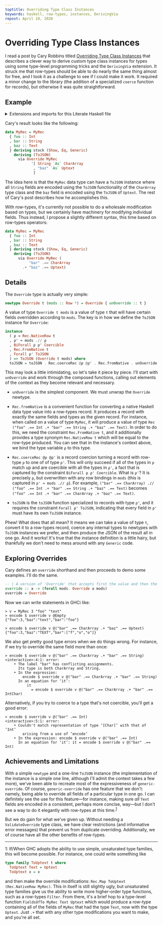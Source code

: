 ```yaml
---
toptitle: Overriding Type Class Instances
keywords: haskell, row-types, instances, DerivingVia
repost: April 10, 2020
---
```


# Overriding Type Class Instances

I read a post by Cary Robbins titled
[Overriding Type Class Instances](http://caryrobbins.com/dev/overriding-type-class-instances-2/)
that describes a clever way to derive custom type class instances for types using
some type-level programming tricks and the `DerivingVia` extension.  It struck me
that row-types should be able to do nearly the same thing almost for free, and I
took it as a challenge to see if I could make it work.  It required a minor change
to the library (the addition of a specialized `coerce` function for records), but
otherwise it was quite straightforward.

## Example

<details class="code-details">

<summary>Extensions and imports for this Literate Haskell file</summary>

```haskell
{-# LANGUAGE DerivingVia #-}
{-# LANGUAGE OverloadedLabels #-}
{-# LANGUAGE OverloadedStrings #-}
module OverridingTypeClassInstances where

-- Note that `Data.Row.Aeson` is not exported my the row-types library and
-- currently lives in the src\aeson directory.  You must put it in an
-- appropriate place and make sure to have `aeson` in your environment in order
-- to use this module.

import           Data.Aeson       (ToJSON(..))
import           Data.Char        (ord, toUpper)
import           Data.Coerce
import           Data.Row
import           Data.Row.Aeson   ()
import qualified Data.Row.Records as Rec
import           Data.Text        (Text)
import qualified Data.Text        as Text
import           GHC.Generics     (Generic)

newtype Uptext = Uptext { unUptext :: Text }

instance ToJSON Uptext where
  toJSON = toJSON . Text.toUpper . unUptext

newtype CharArray = CharArray { unCharArray :: String }

instance ToJSON CharArray where
  toJSON = toJSON . map (:[]) . unCharArray
```
</details>

Cary's result looks like the following:

```haskell
data MyRec = MyRec
  { foo :: Int
  , bar :: String
  , baz :: Text
  } deriving stock (Show, Eq, Generic)
    deriving (ToJSON)
      via Override MyRec
            '[ String `As` CharArray
             , "baz" `As` Uptext
             ]
```

The idea here is that the `MyRec` data type can have a `ToJSON` instance where
all `String` fields are encoded using the `ToJSON` functionality of the `CharArray`
type class and the `baz` field is encoded using the `ToJSON` of `Uptext`.  The
rest of Cary's post describes how he accomplishes this.

With row-types, it's currently not possible to do a wholesale modification based
on types, but we certainly have machinery for modifying individual fields.  Thus
instead, I propose a slightly different syntax, this time based on row-types
operators:

```haskell
data MyRec = MyRec
  { foo :: Int
  , bar :: String
  , baz :: Text
  } deriving stock (Show, Eq, Generic)
    deriving (ToJSON)
      via Override MyRec (
           "bar" .== CharArray
        .+ "baz" .== Uptext)
```

## Details

The `Override` type is actually very simple:

```haskell
newtype Override t (mods :: Row *) = Override { unOverride :: t }
```

A value of type `Override t mods` is a value of type `t` that will have certain
fields overridden according to `mods`.  The key is in how we define the `ToJSON`
instance for `Override`:

```haskell
instance
  ( ρ ≈ Rec.NativeRow t
  , ρ' ≈ mods .// ρ
  , BiForall ρ ρ' Coercible
  , Rec.FromNative t
  , Forall ρ' ToJSON
  ) => ToJSON (Override t mods) where
  toJSON = toJSON . Rec.coerceRec @ρ @ρ' . Rec.fromNative . unOverride
```
This may look a little intimidating, so let's take it piece by piece.  I'll
start with `unOverride` and work through the composed functions, calling out
elements of the context as they become relevant and necessary.

- `unOverride` is the simplest component.  We must unwrap the  `Override` newtype.

- `Rec.fromNative` is a convenient function for converting a native Haskell data
type value into a row-types record.  It produces a record with exactly the same
fields and types as the given record.  For instance, when called on a value of
type `MyRec`, it will produce a value of type
`Rec ("foo" .== Int .+ "bar" .== String .+ "baz" .== Text)`.  In order to do this,
we need the constraint `Rec.FromNative t`, and it additionally provides a type
synonym `Rec.NativeRow t` which will be equal to the row-type produced.   You can
see that in the  instance's context above, we bind the type variable `ρ` to this type.

- `Rec.coerceRec @ρ @ρ'` is a record coercion turning a record with row-type `ρ`
to one of of type `ρ'`.  This will only succeed if all of the types in `ρ` match
up and are coercible with all the types in `ρ'`, a fact that is captured by the
constraint `BiForall ρ ρ' Coercible`.  What is `ρ'`?  It is precisely `ρ`, but
overwritten with any row bindings in `mods` (this is captured in `ρ' ≈ mods .// ρ`).
For example,
`("bar" .== CharArray) .// ("foo" .== Int .+ "bar" .== String .+ "baz" .== Text)`
becomes `("foo" .== Int .+ "bar" .== CharArray .+ "baz" .== Text)`.

- `toJSON` is the `toJSON` function specialized to records with type `ρ'`, and
it requires the constraint `Forall ρ' ToJSON`, indicating that every field in
`ρ'` must have its own `ToJSON` instance.

Phew!  What does that all mean?  It means we can take a value of type `t`, convert
it to a row-types record, coerce any internal types to newtypes with `ToJSON` instances
we prefer, and then produce the JSON of the result all in one go.  And it works!
It's true that the instance definition is a little hairy, but thankfully we don't
need to mess around with any `Generic` code.

## Exploring Overrides

Cary defines an `override` shorthand and then proceeds to demo
some examples.  I'll do the same.

```haskell
-- | A version of 'Override' that accepts first the value and then the mods type.
override :: a -> (forall mods. Override a mods)
override = Override
```

Now we can write statements in GHCi like:

```
> v = MyRec 3 "foo" "text"
> encode $ override v @Empty
{"foo":3,"baz":"text","bar":"foo"}

> encode $ override v @("bar" .== CharArray .+ "baz" .== Uptext)
{"foo":3,"baz":"TEXT","bar":["f","o","o"]}
```

We also get pretty good type errors when we do things wrong.  For instance, if
we try to override the same field more than once:

```
> encode $ override v @("bar" .== CharArray .+ "bar" .== String)
<interactive>:4:1: error:
    • The label "bar" has conflicting assignments.
      Its type is both CharArray and String.
    • In the expression:
        encode $ override v @("bar" .== CharArray .+ "bar" .== String)
      In an equation for ‘it’:
          it
            = encode $ override v @("bar" .== CharArray .+ "bar" .== IntChar)
```

Alternatively, if you try to coerce to a type that's not coercible, you'll get
a good error:

```
> encode $ override v @("bar" .== Int)
<interactive>:5:1: error:
    • Couldn't match representation of type ‘[Char]’ with that of ‘Int’
        arising from a use of ‘encode’
    • In the expression: encode $ override v @("bar" .== Int)
      In an equation for ‘it’: it = encode $ override v @("bar" .== Int)
```

## Achievements and Limitations

With a simple `newtype` and a one-line `ToJSON` instance (the implementation of
the instance is a simple one line, although I'll admit the context takes a few
more), we've been able to recreate most of the expressiveness of
`generic-override`.  Of course, `generic-override` has one feature that we
don't: namely, being able to override all fields of a particular type in one go.
I can definitely see the use for this feature—for instance, making sure _all_
`Text` fields are encoded in a consistent, perhaps more concise, way—but I don't
see a way to do it elegantly with row-types at this time.<sup>[1](#myfootnote1)</sup>

But we do gain for what we've given up.  Without needing a `ValidateOverride`
type class, we have clear restrictions (and informative error messages) that
prevent us from duplicate overriding.  Additionally, we of course have all the
other benefits of row-types.

---

<a name="myfootnote1">1</a>: If/When GHC adopts the ability to use simple, unsaturated
type families, this will become possible.  For instance, one could write something like
```haskell
type family ToUptext t where
  ToUptext Text = Uptext
  ToUptext x = x
```
and then make the override modifications: `Rec.Map ToUptext (Rec.NativeRow MyRec)`.
This in itself is still slightly ugly, but unsaturated type families give us the
ability to write more higher-order type functions, such as a row-types `Filter`.
From there, it's a brief hop to a type-level function `FieldsOfTo MyRec Text Uptext`
which would produce a row-type containing all of the fields of `MyRec` that had
the type `Text`, now with the type `Uptext`.  Just `.+` that with any other
type modifications you want to make, and you're all set.
